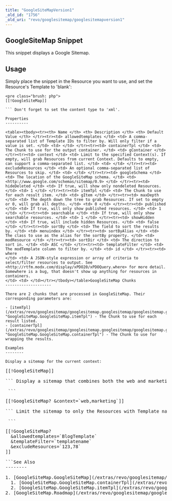 ```yaml
---
title: "GoogleSiteMapVersion1"
_old_id: "1756"
_old_uri: "revo/googlesitemap/googlesitemapversion1"
---
```


GoogleSiteMap Snippet
---------------------

 This snippet displays a Google Sitemap.

Usage
-----

 Simply place the snippet in the Resource you want to use, and set the Resource's Template to 'blank':

 ```
<pre class="brush: php">
[[!GoogleSiteMap]]

``` Don't forget to set the content type to 'xml'.

Properties
----------

 <table><tbody><tr><th> Name </th> <th> Description </th> <th> Default Value </th> </tr><tr><td> allowedtemplates </td> <td> A comma-separated list of Template IDs to filter by. Will only filter if a value is set. </td> <td> </td> </tr><tr><td> containerTpl </td> <td> The Chunk to use for the output container. </td> <td> gContainer </td> </tr><tr><td> context </td> <td> Limit to the specified Context(s). If empty, will grab Resources from current Context. Defaults to empty, can support a comma-separated list. </td> <td> </td> </tr><tr><td> excludeResources </td> <td> An optional comma-separated list of Resources to skip. </td> <td> </td> </tr><tr><td> googleSchema </td> <td> The location of the GoogleSiteMap schema. </td> <td> <http://www.google.com/schemas/sitemap/0.9> </td> </tr><tr><td> hideDeleted </td> <td> If true, will show only nondeleted Resources. </td> <td> 1 </td> </tr><tr><td> itemTpl </td> <td> The Chunk to use for each result item. </td> <td> gItem </td> </tr><tr><td> maxDepth </td> <td> The depth down the tree to grab Resources. If set to empty or 0, will grab all depths. </td> <td> 0 </td> </tr><tr><td> published </td> <td> If true, will only show published resources. </td> <td> 1 </td> </tr><tr><td> searchable </td> <td> If true, will only show searchable resources. </td> <td> 1 </td> </tr><tr><td> showHidden </td> <td> If true, will include hidden Resources. </td> <td> false </td> </tr><tr><td> sortBy </td> <td> The field to sort the results by. </td> <td> menuindex </td> </tr><tr><td> sortByAlias </td> <td> The class to use as the alias for the sortBy property. </td> <td> modResource </td> </tr><tr><td> sortDir </td> <td> The direction to sort in. </td> <td> ASC </td> </tr><tr><td> templateFilter </td> <td> The modTemplate column to filter by. </td> <td> id </td> </tr><tr><td> where   
</td> <td> A JSON-style expression or array of criteria to select/filter resources to output. See <http://rtfm.modx.com/display/xPDO20/xPDOQuery.where> for more detail. Somewhere is a bug, that doesn't show up anything for resources in containers.   
</td> <td> </td></tr></tbody></table>GoogleSiteMap Chunks
--------------------

 There are 2 chunks that are processed in GoogleSiteMap. Their corresponding parameters are:

- [itemTpl](/extras/revo/googlesitemap/googlesitemap.googlesitemap/googlesitemap.googlesitemap.itemtpl "GoogleSiteMap.GoogleSiteMap.itemTpl") - The Chunk to use for each result listed.
- [containerTpl](/extras/revo/googlesitemap/googlesitemap.googlesitemap/googlesitemap.googlesitemap.containertpl "GoogleSiteMap.GoogleSiteMap.containerTpl") - The Chunk to use for wrapping the results.

Examples
--------

 Display a sitemap for the current context:

 ```
<pre class="brush: php">
[[!GoogleSiteMap]]

``` Display a sitemap that combines both the web and marketing contexts:

 ```
<pre class="brush: php">
[[!GoogleSiteMap? &context=`web,marketing`]]

``` Limit the sitemap to only the Resources with Template named 'BlogTemplate', and exclude the Resources with IDs 123 or 78:

 ```
<pre class="brush: php">
[[!GoogleSiteMap?
  &allowedtemplates=`BlogTemplate`
  &templateFilter=`templatename`
  &excludeResources=`123,78`
]]

```See Also
--------

1. [GoogleSiteMap.GoogleSiteMap](/extras/revo/googlesitemap/googlesitemap.googlesitemap)
  1. [GoogleSiteMap.GoogleSiteMap.containerTpl](/extras/revo/googlesitemap/googlesitemap.googlesitemap/googlesitemap.googlesitemap.containertpl)
  2. [GoogleSiteMap.GoogleSiteMap.itemTpl](/extras/revo/googlesitemap/googlesitemap.googlesitemap/googlesitemap.googlesitemap.itemtpl)
2. [GoogleSiteMap.Roadmap](/extras/revo/googlesitemap/googlesitemap.roadmap)